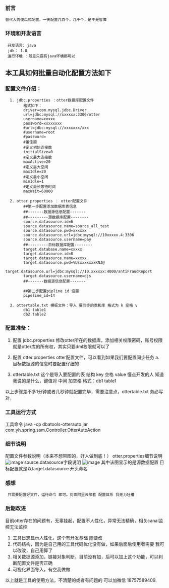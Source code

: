 ### 前言
    替代人肉傻瓜式配置，一天配置几百个，几千个，是不是智障
 ### 环境和开发语言
     开发语言: java
     jdk： 1.8
     运行环境 ：随意只要有java环境都可以
本工具如何批量自动化配置方法如下
-----
### 配置文件介绍：

      1. jdbc.properties ：otter数据库配置文件
            格式如下：
            driver=com.mysql.jdbc.Driver
            url=jdbc:mysql://xxxxxx:3306/otter
            username=xxxxx
            password=xxxxxxxx
            #url=jdbc:mysql://xxxxxxx/xxx
            #username=root
            #password=
            #董佳顺
            #定义初始连接数
            initialSize=0
            #定义最大连接数
            maxActive=20
            #定义最大空闲
            maxIdle=20
            #定义最小空闲
            minIdle=1
            #定义最长等待时间
            maxWait=60000

      2. otter.properties ： otter配置文件
            ##第一步配置添加数据库表信息
            ##-------数据源信息配置-------
            ##---------源数据库配置--------
            source.datasource.id=6
            source.datasource.name=source_all_test
            source.datasource.pwd=xxxxxx
            source.datasource.url=jdbc:mysql://10xxxxx.4:3306
            source.datasource.username=pay
            ##---------目标数据库配置--------
            target.database.name=xxxxx
            target.datasource.id=8
            target.datasource.name=xxxxx
            target.datasource.pwd=%UsxxxxxxxKNJ@
            target.datasource.url=jdbc:mysql://10.xxxxxx:4000/antiFraudReport
            target.datasource.username=djs
            ##-------数据源信息配置-------
            
            ##第二步配置pipline id 设置
            pipeline_id=14

      3. ottertable.txt 模板文件：导入 要同步的表和库 格式为 k 空格 v 
            db1 table1
            db2 table2
            
### 配置准备：

1.  配置 jdbc.properties 修改otter所在的数据库，添加相关权限密码，账号权限就是otter库的所有权，其实只要dml权限就可以了

2.  配置 otter.properties otter配置文件，可以看到如果我们要配置同步任务
    a.  目标数据源的信息时要配置仔细的
             
3.  ottertable.txt 这个是导入要配置的表 结构 key 空格 value 懂点开发的人 知道我说的是什么，键值对 中间 加空格
    格式：db1 table1
    
以上步骤差不多1分钟或者几秒钟就配置完毕，需要注意点，ottertable.txt 务必写对，
### 工具运行方式
工具命令
	java -cp dbatools-otterauto.jar com.yh.spring.ssm.Controller.OtterAutoAction

### 细节说明
配置文件参数说明（本来不想带图的，好人做到底！）
otter.properties细节说明
![image](https://github.com/dongjiashun/otter_auto_tools/blob/master/piplindid.png)
 source.datasource字段说明
 ![image](https://github.com/dongjiashun/otter_auto_tools/blob/master/datasource.png)
 其中该图显示的是源数据配置
 目标配置就是以target.datasource 开头命名
 ### 感想
     只需要配置好文件，运行命令 即可。对面阿里云那套 配置体系 我无力吐槽

### 后期改进
目前otter存在的问题有，无辜挂起，配置不人性化，异常无法精确，相关canal监控无法监控
1. 工具日志显示人性化，这个有开发基础 随便改
2. 代码结构，因为是自己用的工具代码优化没有做，如果后面后使用者需要 我可以改改，自己用算了
3. 相关数据源添加，链接对象判断。目前没有加，后可以加上这个功能，可以判断配置文件是否正确
4. 可视化界面导入，有空我做做

以上就是工具的使用方法，不清楚的或者有问题的 可以加微信  18757589409.
